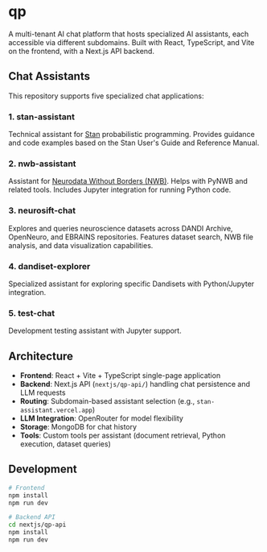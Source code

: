 # qp

A multi-tenant AI chat platform that hosts specialized AI assistants, each accessible via different subdomains. Built with React, TypeScript, and Vite on the frontend, with a Next.js API backend.

## Chat Assistants

This repository supports five specialized chat applications:

### 1. **stan-assistant**
Technical assistant for [Stan](https://mc-stan.org/) probabilistic programming. Provides guidance and code examples based on the Stan User's Guide and Reference Manual.

### 2. **nwb-assistant**
Assistant for [Neurodata Without Borders (NWB)](https://www.nwb.org/). Helps with PyNWB and related tools. Includes Jupyter integration for running Python code.

### 3. **neurosift-chat**
Explores and queries neuroscience datasets across DANDI Archive, OpenNeuro, and EBRAINS repositories. Features dataset search, NWB file analysis, and data visualization capabilities.

### 4. **dandiset-explorer**
Specialized assistant for exploring specific Dandisets with Python/Jupyter integration.

### 5. **test-chat**
Development testing assistant with Jupyter support.

## Architecture

- **Frontend**: React + Vite + TypeScript single-page application
- **Backend**: Next.js API (`nextjs/qp-api/`) handling chat persistence and LLM requests
- **Routing**: Subdomain-based assistant selection (e.g., `stan-assistant.vercel.app`)
- **LLM Integration**: OpenRouter for model flexibility
- **Storage**: MongoDB for chat history
- **Tools**: Custom tools per assistant (document retrieval, Python execution, dataset queries)

## Development

```bash
# Frontend
npm install
npm run dev

# Backend API
cd nextjs/qp-api
npm install
npm run dev
